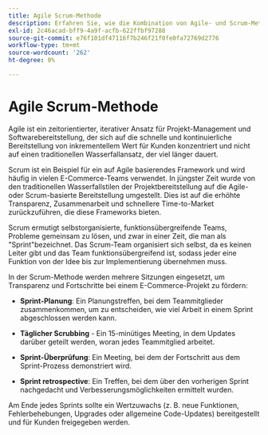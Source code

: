 ```yaml
---
title: Agile Scrum-Methode
description: Erfahren Sie, wie die Kombination von Agile- und Scrum-Methoden Ihr E-Commerce-Projekt beschleunigen kann.
exl-id: 2c46acad-bff9-4a9f-acfb-622ffbf97288
source-git-commit: e76f101df47116f7b246f21f0fe0fa72769d2776
workflow-type: tm+mt
source-wordcount: '262'
ht-degree: 0%

---
```


# Agile Scrum-Methode

Agile ist ein zeitorientierter, iterativer Ansatz für Projekt-Management und Softwarebereitstellung, der sich auf die schnelle und kontinuierliche Bereitstellung von inkrementellem Wert für Kunden konzentriert und nicht auf einen traditionellen Wasserfallansatz, der viel länger dauert.

Scrum ist ein Beispiel für ein auf Agile basierendes Framework und wird häufig in vielen E-Commerce-Teams verwendet. In jüngster Zeit wurde von den traditionellen Wasserfallstilen der Projektbereitstellung auf die Agile- oder Scrum-basierte Bereitstellung umgestellt. Dies ist auf die erhöhte Transparenz, Zusammenarbeit und schnellere Time-to-Market zurückzuführen, die diese Frameworks bieten.

Scrum ermutigt selbstorganisierte, funktionsübergreifende Teams, Probleme gemeinsam zu lösen, und zwar in einer Zeit, die man als &quot;Sprint&quot;bezeichnet. Das Scrum-Team organisiert sich selbst, da es keinen Leiter gibt und das Team funktionsübergreifend ist, sodass jeder eine Funktion von der Idee bis zur Implementierung übernehmen muss.

In der Scrum-Methode werden mehrere Sitzungen eingesetzt, um Transparenz und Fortschritte bei einem E-Commerce-Projekt zu fördern:

- **Sprint-Planung**: Ein Planungstreffen, bei dem Teammitglieder zusammenkommen, um zu entscheiden, wie viel Arbeit in einem Sprint abgeschlossen werden kann.

- **Täglicher Scrubbing** - Ein 15-minütiges Meeting, in dem Updates darüber geteilt werden, woran jedes Teammitglied arbeitet.

- **Sprint-Überprüfung**: Ein Meeting, bei dem der Fortschritt aus dem Sprint-Prozess demonstriert wird.

- **Sprint retrospective**: Ein Treffen, bei dem über den vorherigen Sprint nachgedacht und Verbesserungsmöglichkeiten ermittelt wurden.

Am Ende jedes Sprints sollte ein Wertzuwachs (z. B. neue Funktionen, Fehlerbehebungen, Upgrades oder allgemeine Code-Updates) bereitgestellt und für Kunden freigegeben werden.
